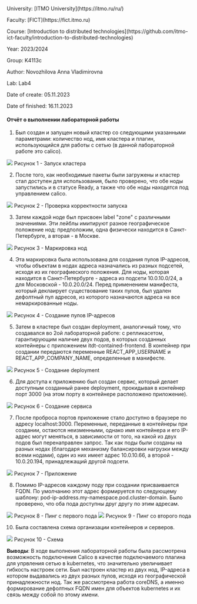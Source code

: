 <p> University: [ITMO University](https://itmo.ru/ru/)
<p> Faculty: [FICT](https://fict.itmo.ru)
<p> Course: [Introduction to distributed technologies](https://github.com/itmo-ict-faculty/introduction-to-distributed-technologies)
<p> Year: 2023/2024
<p> Group: K4113c
<p> Author: Novozhilova Anna Vladimirovna
<p> Lab: Lab4
<p> Date of create: 05.11.2023
<p> Date of finished: 16.11.2023

<h4>Отчёт о выполнении лабораторной работы</h4>

1. Был создан и запущен новый кластер со следующими указанными параметрами: количество нод, имя кластера и плагин, использующийся для работы с сетью (в данной лабораторной работе это calico).
<image src="https://github.com/anny-nov/2023_2024-introduction_to_distributed_technologies-k4113c-novozhilova-a-v/blob/main/lab4/img/1.png">
Рисунок 1 - Запуск кластера

2. После того, как необходимые пакеты были загружены и кластер стал доступен для использования, было проверено, что обе ноды запустились и в статусе Ready, а также что обе ноды находятся под управлением calico.  
<image src="https://github.com/anny-nov/2023_2024-introduction_to_distributed_technologies-k4113c-novozhilova-a-v/blob/main/lab4/img/2.png">
Рисунок 2 - Проверка корректности запуска

3. Затем каждой ноде был присвоен label "zone" с различными значениями. Эти лейблы имитируют разное географическое положение нод: предположим, одна физически находится в Санкт-Петербурге, а вторая - в Москве.
<image src="https://github.com/anny-nov/2023_2024-introduction_to_distributed_technologies-k4113c-novozhilova-a-v/blob/main/lab4/img/3.png">
Рисунок 3 - Маркировка нод

4. Эта маркировка была использована для создания пулов IP-адресов, чтобы объектам в нодах адреса назначались из разных подсетей, исходя из их географиеского положения. Для ноды, которая находится в Санкт-Петербурге - адреса из подсети 10.0.10.0/24, а для Московской - 10.0.20.0/24. Перед применением манифеста, который деклаирует существование таких пулов, был удален дефолтный пул адресов, из которого назначаются адреса на все немаркированные ноды.
<image src="https://github.com/anny-nov/2023_2024-introduction_to_distributed_technologies-k4113c-novozhilova-a-v/blob/main/lab4/img/4.png">
Рисунок 4 - Создание пулов IP-адресов

5. Затем в кластере был создан deployment, аналогичный тому, что создавался во 2ой лабораторной работе: с репликасетом, гарантирующим наличие двух подов, в которых созданных контейнеры с приложением itdt-contained-frontend. В контейнер при создании передаются переменные REACT_APP_USERNAME и REACT_APP_COMPANY_NAME, определенные в манифесте.
<image src="https://github.com/anny-nov/2023_2024-introduction_to_distributed_technologies-k4113c-novozhilova-a-v/blob/main/lab4/img/5.png">
Рисунок 5 - Создание deployment

6. Для доступа к приложению был создан сервис, который делает доступным созданный ранее deployment, прокидывая в контейнер порт 3000 (на этом порту в контейнере расположено приложение).
<image src="https://github.com/anny-nov/2023_2024-introduction_to_distributed_technologies-k4113c-novozhilova-a-v/blob/main/lab4/img/6.png">
Рисунок 6 - Создание сервиса

7. После проброса портов приложение стало доступно в браузере по адресу localhost:3000. Переменные, переданные в контейнеры при создании, остаются неизменными, однако имя контейнера и его IP-адрес могут меняться, в зависимости от того, на какой из двух подов был перенаправлен запрос. Так как поды были созданы на разных нодах (благодаря механизму балансировки нагрузки между всеми нодами), один из них имеет адрес 10.0.10.66, а второй - 10.0.20.194, принадлежащий другой подсети.
<image src="https://github.com/anny-nov/2023_2024-introduction_to_distributed_technologies-k4113c-novozhilova-a-v/blob/main/lab4/img/7.png">
Рисунок 7 - Приложение

8. Помимо IP-адресов каждому поду при создании присваивается FQDN. По умолчанию этот адрес формируется по следующему шаблону: pod-ip-address.my-namespace.pod.cluster-domain. Было проверено, что оба пода доступны друг другу по этим адресам.
<image src="https://github.com/anny-nov/2023_2024-introduction_to_distributed_technologies-k4113c-novozhilova-a-v/blob/main/lab4/img/8.png">
Рисунок 8 - Пинг с первого пода
<image src="https://github.com/anny-nov/2023_2024-introduction_to_distributed_technologies-k4113c-novozhilova-a-v/blob/main/lab4/img/9.png">
Рисунок 9 - Пинг со второго пода

10. Была составлена схема организации контейнеров и серверов.
<image src="https://github.com/anny-nov/2023_2024-introduction_to_distributed_technologies-k4113c-novozhilova-a-v/blob/main/lab4/img/10.png">
Рисунок 10 - Схема

**Выводы**: В ходе выполнения лабораторной работы была рассмотрена возможность подключения Calico в качестве подключаемого плагина для упрвления сетью в kubernetes, что значительно увеличивает гибкость настроек сети. Был настроен кластер из двух нод, IP-адреса в котором выдавались из двух разных пулов, исходя из географической принадлежности нод. Так же рассмотрена работа coreDNS, а именно формирование дефолтных FQDN имен для объектов kubernetes и их связь между собой по этому имени.

